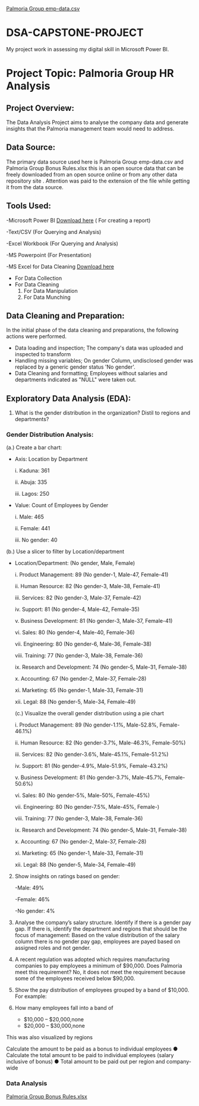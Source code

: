 [Palmoria Group emp-data.csv](https://github.com/user-attachments/files/21054322/Palmoria.Group.emp-data.csv) 
# DSA-CAPSTONE-PROJECT
My project work in assessing my digital skill in Microsoft Power BI.

# Project Topic: Palmoria Group HR Analysis

## Project Overview:
The Data Analysis Project aims to analyse the company data and generate insights that the Palmoria management team would need to address.

## Data Source:
The primary data source used here is Palmoria Group emp-data.csv and Palmoria Group Bonus Rules.xlsx this is an open source data that can be freely downloaded from an open source online or from any other data repository site . Attention was paid to the extension of the file while getting it from the data source.

## Tools Used:
-Microsoft Power BI [Download here](https://www.microsoft.com/en-us/download/details.aspx?id=58494) ( For creating a report)

-Text/CSV (For Querying and Analysis)

-Excel Workbook (For Querying and Analysis)

-MS Powerpoint (For Presentation)

-MS Excel for Data Cleaning [Download here](https://www.microsoft.com)
- For Data Collection
- For Data Cleaning
  1. For Data Manipulation
  2. For Data Munching
 
## Data Cleaning and Preparation:
In the initial phase of the data cleaning and preparations, the following actions were performed. 
- Data loading and inspection; The company's data was uploaded and inspected to transform
- Handling missing variables; On gender Column, undisclosed gender was replaced by a generic gender status 'No gender'.
- Data Cleaning and formatting; Employees without salaries and departments indicated as "NULL" were taken out.

## Exploratory Data Analysis (EDA):

1. What is the gender distribution in the organization? Distil to regions and
departments?
### Gender Distribution Analysis:
(a.) Create a bar chart:
 - Axis: Location by Department
   
    i. Kaduna: 361
   
    ii. Abuja: 335

    iii. Lagos: 250

- Value: Count of Employees by Gender
     
    i. Male: 465
   
    ii. Female: 441
   
    iii. No gender: 40
  

(b.) Use a slicer to filter by Location/department

- Location/Department: (No gender, Male, Female)
  
   i. Product Management: 89 (No gender-1, Male-47, Female-41)

   ii. Human Resource: 82 (No gender-3, Male-38, Female-41)
  
   iii. Services: 82 (No gender-3, Male-37, Female-42)
  
   iv. Support: 81 (No gender-4, Male-42, Female-35)
  
   v. Business Development: 81 (No gender-3, Male-37, Female-41)
    
   vi. Sales: 80 (No gender-4, Male-40, Female-36)
  
   vii. Engineering: 80 (No gender-6, Male-36, Female-38)
  
   viii. Training: 77 (No gender-3, Male-38, Female-36)
  
   ix. Research and Development: 74 (No gender-5, Male-31, Female-38)
  
   x. Accounting: 67 (No gender-2, Male-37, Female-28)
  
   xi. Marketing: 65 (No gender-1, Male-33, Female-31)
    
   xii. Legal: 88 (No gender-5, Male-34, Female-49)

  
  (c.) Visualize the overall gender distribution using a pie chart

   i. Product Management: 89 (No gender-1.1%, Male-52.8%, Female-46.1%)

   ii. Human Resource: 82 (No gender-3.7%, Male-46.3%, Female-50%)
  
   iii. Services: 82 (No gender-3.6%, Male-45.1%, Female-51.2%)
  
   iv. Support: 81 (No gender-4.9%, Male-51.9%, Female-43.2%)
  
   v. Business Development: 81 (No gender-3.7%, Male-45.7%, Female-50.6%)
    
   vi. Sales: 80 (No gender-5%, Male-50%, Female-45%)
  
   vii. Engineering: 80 (No gender-7.5%, Male-45%, Female-)
  
   viii. Training: 77 (No gender-3, Male-38, Female-36)
  
   ix. Research and Development: 74 (No gender-5, Male-31, Female-38)
  
   x. Accounting: 67 (No gender-2, Male-37, Female-28)
  
   xi. Marketing: 65 (No gender-1, Male-33, Female-31)
    
   xii. Legal: 88 (No gender-5, Male-34, Female-49)
  
  
  

2. Show insights on ratings based on gender:
   
    -Male: 49%
   
    -Female: 46%
   
    -No gender: 4%
    
      
3. Analyse the company’s salary structure. Identify if there is a gender pay gap. If
there is, identify the department and regions that should be the focus of
management:
Based on the value distribution of the salary column there is no gender pay gap, employees are payed based on assigned roles and not gender.

4. A recent regulation was adopted which requires manufacturing companies to pay
employees a minimum of $90,000. Does Palmoria meet this requirement? No, it does not meet the requirement because some of the employees received below $90,000.

5. Show the pay distribution of employees grouped by a band of $10,000. For example:

6. How many employees fall into a band of
   - $10,000 – $20,000,none
   - $20,000 – $30,000,none

 This was also visualized by regions

 Calculate the amount to be paid as a bonus to individual employees
● Calculate the total amount to be paid to individual employees (salary inclusive of
bonus)
● Total amount to be paid out per region and company-wide




### Data Analysis



[Palmoria Group Bonus Rules.xlsx](https://github.com/user-attachments/files/21054349/Palmoria.Group.Bonus.Rules.xlsx)
